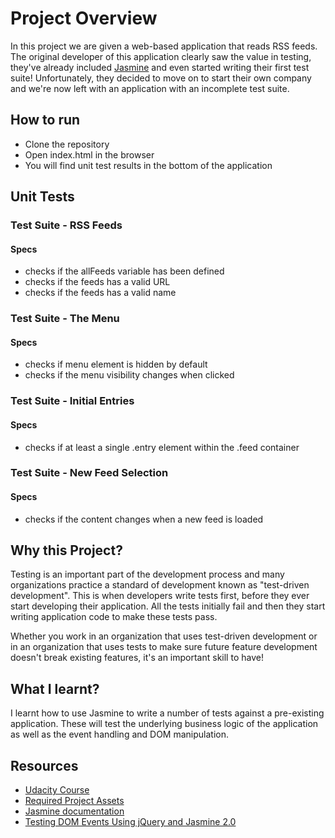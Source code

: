# Project Overview

In this project we are given a web-based application that reads RSS feeds. The original developer of this application clearly saw the value in testing, they've already included [Jasmine](http://jasmine.github.io/) and even started writing their first test suite! Unfortunately, they decided to move on to start their own company and we're now left with an application with an incomplete test suite.


## How to run
* Clone the repository
* Open index.html in the browser
* You will find unit test results in the bottom of the application


## Unit Tests
### Test Suite - RSS Feeds
#### Specs
* checks if the allFeeds variable has been defined
* checks if the feeds has a valid URL
* checks if the feeds has a valid name

### Test Suite - The Menu
#### Specs
* checks if menu element is hidden by default
* checks if the menu visibility changes when clicked

### Test Suite - Initial Entries
#### Specs
* checks if at least a single .entry element within the .feed container

### Test Suite - New Feed Selection
#### Specs
* checks if the content changes when a new feed is loaded


## Why this Project?

Testing is an important part of the development process and many organizations practice a standard of development known as "test-driven development". This is when developers write tests first, before they ever start developing their application. All the tests initially fail and then they start writing application code to make these tests pass.

Whether you work in an organization that uses test-driven development or in an organization that uses tests to make sure future feature development doesn't break existing features, it's an important skill to have!


## What I learnt?

I learnt how to use Jasmine to write a number of tests against a pre-existing application. These will test the underlying business logic of the application as well as the event handling and DOM manipulation.


## Resources
* [Udacity Course](https://www.udacity.com/course/ud549)
* [Required Project Assets](http://github.com/udacity/frontend-nanodegree-feedreader)
* [Jasmine documentation](http://jasmine.github.io/)
* [Testing DOM Events Using jQuery and Jasmine 2.0](http://www.htmlgoodies.com/beyond/javascript/js-ref/testing-dom-events-using-jquery-and-jasmine-2.0.html)